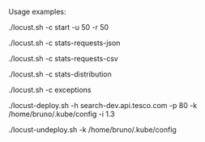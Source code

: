 Usage examples:

./locust.sh -c start -u 50 -r 50

./locust.sh -c stats-requests-json

./locust.sh -c stats-requests-csv

./locust.sh -c stats-distribution

./locust.sh -c exceptions

./locust-deploy.sh -h search-dev.api.tesco.com -p 80 -k /home/bruno/.kube/config -i 1.3

./locust-undeploy.sh -k /home/bruno/.kube/config